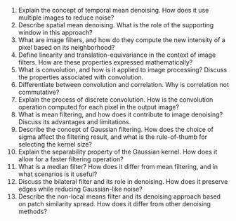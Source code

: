1. Explain the concept of temporal mean denoising. How does it use multiple images to reduce noise?
2. Describe spatial mean denoising. What is the role of the supporting window in this approach?
3. What are image filters, and how do they compute the new intensity of a pixel based on its neighborhood?
4. Define linearity and translation-equivariance in the context of image filters. How are these properties expressed mathematically?
5. What is convolution, and how is it applied to image processing? Discuss the properties associated with convolution.
6. Differentiate between convolution and correlation. Why is correlation not commutative?
7. Explain the process of discrete convolution. How is the convolution operation computed for each pixel in the output image?
8. What is mean filtering, and how does it contribute to image denoising? Discuss its advantages and limitations.
9. Describe the concept of Gaussian filtering. How does the choice of sigma affect the filtering result, and what is the rule-of-thumb for selecting the kernel size?
10. Explain the separability property of the Gaussian kernel. How does it allow for a faster filtering operation?
11. What is a median filter? How does it differ from mean filtering, and in what scenarios is it useful?
12. Discuss the bilateral filter and its role in denoising. How does it preserve edges while reducing Gaussian-like noise?
13. Describe the non-local means filter and its denoising approach based on patch similarity spread. How does it differ from other denoising methods?